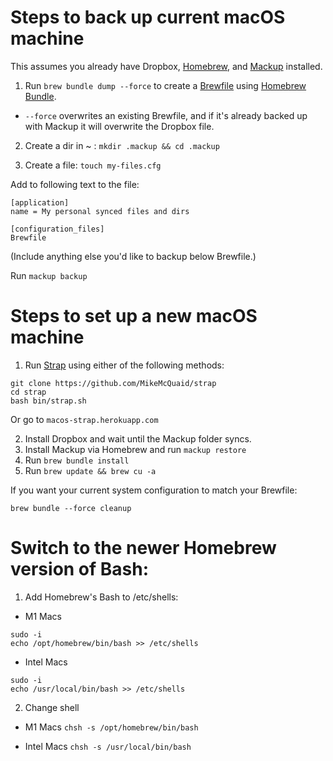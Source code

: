 # Steps to back up current macOS machine

This assumes you already have Dropbox, [Homebrew](https://brew.sh/), and [Mackup](https://github.com/lra/mackup) installed.

1) Run `brew bundle dump --force` to create a [Brewfile](https://github.com/Homebrew/homebrew-bundle) using [Homebrew Bundle](https://docs.brew.sh/Manpage#bundle-subcommand).
- `--force` overwrites an existing Brewfile, and if it's already backed up with Mackup it will overwrite the Dropbox file.
2) Create a dir in ~ :
`mkdir .mackup && cd .mackup`

3) Create a file:
`touch my-files.cfg`

Add to following text to the file:

```
[application]
name = My personal synced files and dirs

[configuration_files]
Brewfile
```
(Include anything else you'd like to backup below Brewfile.)

Run `mackup backup`


# Steps to set up a new macOS machine

1) Run [Strap](https://macos-strap.herokuapp.com/) using either of the following methods:

```
git clone https://github.com/MikeMcQuaid/strap
cd strap
bash bin/strap.sh
```

Or go to `macos-strap.herokuapp.com`

2) Install Dropbox and wait until the Mackup folder syncs.
3) Install Mackup via Homebrew and run `mackup restore`
4) Run `brew bundle install`
5) Run `brew update && brew cu -a`

If you want your current system configuration to match your Brewfile:

`brew bundle --force cleanup`

# Switch to the newer Homebrew version of Bash:

1) Add Homebrew's Bash to /etc/shells:

- M1 Macs

```
sudo -i
echo /opt/homebrew/bin/bash >> /etc/shells
```

- Intel Macs

```
sudo -i
echo /usr/local/bin/bash >> /etc/shells
```

2) Change shell

- M1 Macs
`chsh -s /opt/homebrew/bin/bash`

- Intel Macs
`chsh -s /usr/local/bin/bash`
